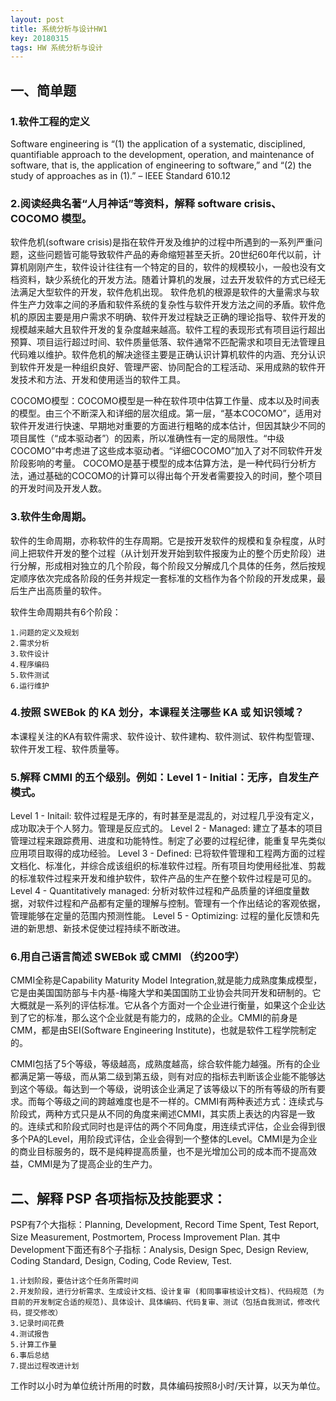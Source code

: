 ```yaml
---
layout: post
title: 系统分析与设计HW1
key: 20180315
tags: HW 系统分析与设计
---
```

## 一、简单题
### 1.软件工程的定义

Software engineering is “(1) the application of a systematic, disciplined, quantifiable approach to the development, operation, and maintenance of software, that is, the application of engineering to software,” and “(2) the study of approaches as in (1).” – IEEE Standard 610.12

### 2.阅读经典名著“人月神话”等资料，解释 software crisis、COCOMO 模型。

软件危机(software crisis)是指在软件开发及维护的过程中所遇到的一系列严重问题，这些问题皆可能导致软件产品的寿命缩短甚至夭折。20世纪60年代以前，计算机刚刚产生，软件设计往往有一个特定的目的，软件的规模较小，一般也没有文档资料，缺少系统化的开发方法。随着计算机的发展，过去开发软件的方式已经无法满足大型软件的开发，软件危机出现。 软件危机的根源是软件的大量需求与软件生产力效率之间的矛盾和软件系统的复杂性与软件开发方法之间的矛盾。软件危机的原因主要是用户需求不明确、软件开发过程缺乏正确的理论指导、软件开发的规模越来越大且软件开发的复杂度越来越高。软件工程的表现形式有项目运行超出预算、项目运行超过时间、软件质量低落、软件通常不匹配需求和项目无法管理且代码难以维护。软件危机的解决途径主要是正确认识计算机软件的内涵、充分认识到软件开发是一种组织良好、管理严密、协同配合的工程活动、采用成熟的软件开发技术和方法、开发和使用适当的软件工具。

COCOMO模型：COCOMO模型是一种在软件项中估算工作量、成本以及时间表的模型。由三个不断深入和详细的层次组成。第一层，“基本COCOMO”，适用对软件开发进行快速、早期地对重要的方面进行粗略的成本估计，但因其缺少不同的项目属性（“成本驱动者”）的因素，所以准确性有一定的局限性。“中级COCOMO”中考虑进了这些成本驱动者。“详细COCOMO”加入了对不同软件开发阶段影响的考量。 COCOMO是基于模型的成本估算方法，是一种代码行分析方法，通过基础的COCOMO的计算可以得出每个开发者需要投入的时间，整个项目的开发时间及开发人数。

### 3.软件生命周期。

软件的生命周期，亦称软件的生存周期。它是按开发软件的规模和复杂程度，从时间上把软件开发的整个过程（从计划开发开始到软件报废为止的整个历史阶段）进行分解，形成相对独立的几个阶段，每个阶段又分解成几个具体的任务，然后按规定顺序依次完成各阶段的任务并规定一套标准的文档作为各个阶段的开发成果，最后生产出高质量的软件。

软件生命周期共有6个阶段：

    1.问题的定义及规划
    2.需求分析
    3.软件设计
    4.程序编码
    5.软件测试
    6.运行维护

### 4.按照 SWEBok 的 KA 划分，本课程关注哪些 KA 或 知识领域？

本课程关注的KA有软件需求、软件设计、软件建构、软件测试、软件构型管理、软件开发工程、软件质量等。

### 5.解释 CMMI 的五个级别。例如：Level 1 - Initial：无序，自发生产模式。

Level 1 - Initail: 软件过程是无序的，有时甚至是混乱的，对过程几乎没有定义，成功取决于个人努力。管理是反应式的。
Level 2 - Managed: 建立了基本的项目管理过程来跟踪费用、进度和功能特性。制定了必要的过程纪律，能重复早先类似应用项目取得的成功经验。
Level 3 - Defined: 已将软件管理和工程两方面的过程文档化、标准化，并综合成该组织的标准软件过程。所有项目均使用经批准、剪裁的标准软件过程来开发和维护软件，软件产品的生产在整个软件过程是可见的。
Level 4 - Quantitatively managed: 分析对软件过程和产品质量的详细度量数据，对软件过程和产品都有定量的理解与控制。管理有一个作出结论的客观依据，管理能够在定量的范围内预测性能。
Level 5 - Optimizing: 过程的量化反馈和先进的新思想、新技术促使过程持续不断改进。

### 6.用自己语言简述 SWEBok 或 CMMI （约200字）

CMMI全称是Capability Maturity Model Integration,就是能力成熟度集成模型，它是由美国国防部与卡内基-梅隆大学和美国国防工业协会共同开发和研制的。它大概就是一系列的评估标准。它从各个方面对一个企业进行衡量，如果这个企业达到了它的标准，那么这个企业就是有能力的，成熟的企业。CMMI的前身是CMM，都是由SEI(Software Engineering Institute)，也就是软件工程学院制定的。

CMMI包括了5个等级，等级越高，成熟度越高，综合软件能力越强。所有的企业都满足第一等级，而从第二级到第五级，则有对应的指标去判断该企业能不能够达到这个等级。每达到一个等级，说明该企业满足了该等级以下的所有等级的所有要求。而每个等级之间的跨越难度也是不一样的。CMMI有两种表述方式：连续式与阶段式，两种方式只是从不同的角度来阐述CMMI，其实质上表达的内容是一致的。连续式和阶段式同时也是评估的两个不同角度，用连续式评估，企业会得到很多个PA的Level，用阶段式评估，企业会得到一个整体的Level。CMMI是为企业的商业目标服务的，既不是纯粹提高质量，也不是光增加公司的成本而不提高效益，CMMI是为了提高企业的生产力。

## 二、解释 PSP 各项指标及技能要求：

PSP有7个大指标：Planning, Development, Record Time Spent, Test Report, Size Measurement, Postmortem, Process Improvement Plan. 其中Development下面还有8个子指标：Analysis, Design Spec, Design Review, Coding Standard, Design, Coding, Code Review, Test.

    1.计划阶段，要估计这个任务所需时间
    2.开发阶段，进行分析需求、生成设计文档、设计复审 (和同事审核设计文档)、代码规范 (为目前的开发制定合适的规范)、具体设计、具体编码、代码复审、测试（包括自我测试，修改代码，提交修改）
    3.记录时间花费
    4.测试报告
    5.计算工作量
    6.事后总结
    7.提出过程改进计划

工作时以小时为单位统计所用的时数，具体编码按照8小时/天计算，以天为单位。